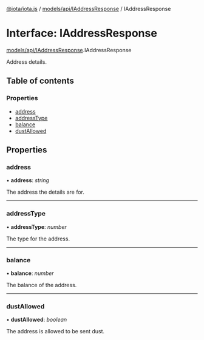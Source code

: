 [@iota/iota.js](../README.md) / [models/api/IAddressResponse](../modules/models_api_iaddressresponse.md) / IAddressResponse

# Interface: IAddressResponse

[models/api/IAddressResponse](../modules/models_api_iaddressresponse.md).IAddressResponse

Address details.

## Table of contents

### Properties

- [address](models_api_iaddressresponse.iaddressresponse.md#address)
- [addressType](models_api_iaddressresponse.iaddressresponse.md#addresstype)
- [balance](models_api_iaddressresponse.iaddressresponse.md#balance)
- [dustAllowed](models_api_iaddressresponse.iaddressresponse.md#dustallowed)

## Properties

### address

• **address**: *string*

The address the details are for.

___

### addressType

• **addressType**: *number*

The type for the address.

___

### balance

• **balance**: *number*

The balance of the address.

___

### dustAllowed

• **dustAllowed**: *boolean*

The address is allowed to be sent dust.
